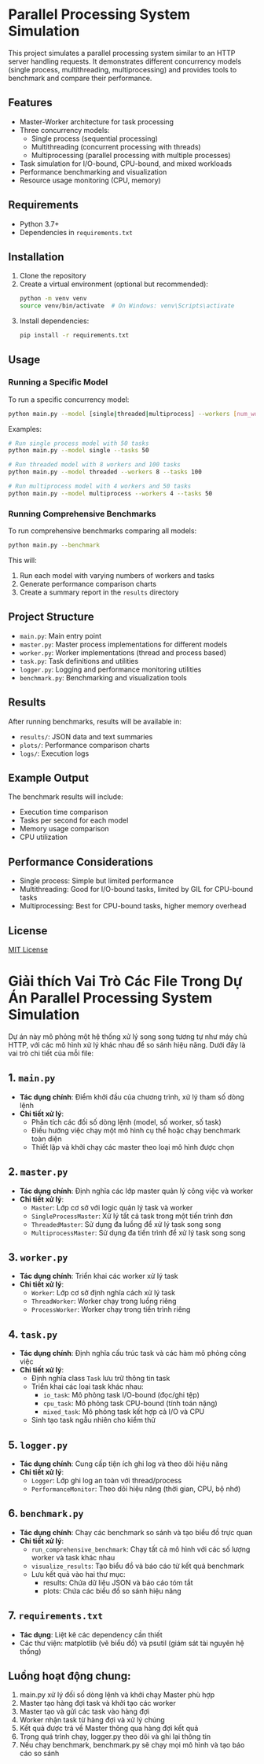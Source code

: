 # Parallel Processing System Simulation

This project simulates a parallel processing system similar to an HTTP server handling requests. It demonstrates different concurrency models (single process, multithreading, multiprocessing) and provides tools to benchmark and compare their performance.

## Features

- Master-Worker architecture for task processing
- Three concurrency models:
  - Single process (sequential processing)
  - Multithreading (concurrent processing with threads)
  - Multiprocessing (parallel processing with multiple processes)
- Task simulation for I/O-bound, CPU-bound, and mixed workloads
- Performance benchmarking and visualization
- Resource usage monitoring (CPU, memory)

## Requirements

- Python 3.7+
- Dependencies in `requirements.txt`

## Installation

1. Clone the repository
2. Create a virtual environment (optional but recommended):
   ```bash
   python -m venv venv
   source venv/bin/activate  # On Windows: venv\Scripts\activate
   ```
3. Install dependencies:
   ```bash
   pip install -r requirements.txt
   ```

## Usage

### Running a Specific Model

To run a specific concurrency model:

```bash
python main.py --model [single|threaded|multiprocess] --workers [num_workers] --tasks [num_tasks]
```

Examples:
```bash
# Run single process model with 50 tasks
python main.py --model single --tasks 50

# Run threaded model with 8 workers and 100 tasks
python main.py --model threaded --workers 8 --tasks 100

# Run multiprocess model with 4 workers and 50 tasks
python main.py --model multiprocess --workers 4 --tasks 50
```

### Running Comprehensive Benchmarks

To run comprehensive benchmarks comparing all models:

```bash
python main.py --benchmark
```

This will:
1. Run each model with varying numbers of workers and tasks
2. Generate performance comparison charts
3. Create a summary report in the `results` directory

## Project Structure

- `main.py`: Main entry point
- `master.py`: Master process implementations for different models
- `worker.py`: Worker implementations (thread and process based)
- `task.py`: Task definitions and utilities
- `logger.py`: Logging and performance monitoring utilities
- `benchmark.py`: Benchmarking and visualization tools

## Results

After running benchmarks, results will be available in:
- `results/`: JSON data and text summaries
- `plots/`: Performance comparison charts
- `logs/`: Execution logs

## Example Output

The benchmark results will include:
- Execution time comparison
- Tasks per second for each model
- Memory usage comparison
- CPU utilization

## Performance Considerations

- Single process: Simple but limited performance
- Multithreading: Good for I/O-bound tasks, limited by GIL for CPU-bound tasks
- Multiprocessing: Best for CPU-bound tasks, higher memory overhead

## License

[MIT License](LICENSE)

##

# Giải thích Vai Trò Các File Trong Dự Án Parallel Processing System Simulation

Dự án này mô phỏng một hệ thống xử lý song song tương tự như máy chủ HTTP, với các mô hình xử lý khác nhau để so sánh hiệu năng. Dưới đây là vai trò chi tiết của mỗi file:

## 1. `main.py`
- **Tác dụng chính**: Điểm khởi đầu của chương trình, xử lý tham số dòng lệnh
- **Chi tiết xử lý**:
  - Phân tích các đối số dòng lệnh (model, số worker, số task)
  - Điều hướng việc chạy một mô hình cụ thể hoặc chạy benchmark toàn diện
  - Thiết lập và khởi chạy các master theo loại mô hình được chọn

## 2. `master.py`
- **Tác dụng chính**: Định nghĩa các lớp master quản lý công việc và worker
- **Chi tiết xử lý**:
  - `Master`: Lớp cơ sở với logic quản lý task và worker
  - `SingleProcessMaster`: Xử lý tất cả task trong một tiến trình đơn
  - `ThreadedMaster`: Sử dụng đa luồng để xử lý task song song
  - `MultiprocessMaster`: Sử dụng đa tiến trình để xử lý task song song

## 3. `worker.py`
- **Tác dụng chính**: Triển khai các worker xử lý task
- **Chi tiết xử lý**:
  - `Worker`: Lớp cơ sở định nghĩa cách xử lý task
  - `ThreadWorker`: Worker chạy trong luồng riêng
  - `ProcessWorker`: Worker chạy trong tiến trình riêng

## 4. `task.py`
- **Tác dụng chính**: Định nghĩa cấu trúc task và các hàm mô phỏng công việc
- **Chi tiết xử lý**:
  - Định nghĩa class `Task` lưu trữ thông tin task
  - Triển khai các loại task khác nhau:
    - `io_task`: Mô phỏng task I/O-bound (đọc/ghi tệp)
    - `cpu_task`: Mô phỏng task CPU-bound (tính toán nặng)
    - `mixed_task`: Mô phỏng task kết hợp cả I/O và CPU
  - Sinh tạo task ngẫu nhiên cho kiểm thử

## 5. `logger.py`
- **Tác dụng chính**: Cung cấp tiện ích ghi log và theo dõi hiệu năng
- **Chi tiết xử lý**:
  - `Logger`: Lớp ghi log an toàn với thread/process
  - `PerformanceMonitor`: Theo dõi hiệu năng (thời gian, CPU, bộ nhớ)

## 6. `benchmark.py`
- **Tác dụng chính**: Chạy các benchmark so sánh và tạo biểu đồ trực quan
- **Chi tiết xử lý**:
  - `run_comprehensive_benchmark`: Chạy tất cả mô hình với các số lượng worker và task khác nhau
  - `visualize_results`: Tạo biểu đồ và báo cáo từ kết quả benchmark
  - Lưu kết quả vào hai thư mục:
    - results: Chứa dữ liệu JSON và báo cáo tóm tắt
    - plots: Chứa các biểu đồ so sánh hiệu năng

## 7. `requirements.txt`
- **Tác dụng**: Liệt kê các dependency cần thiết
- Các thư viện: matplotlib (vẽ biểu đồ) và psutil (giám sát tài nguyên hệ thống)

## Luồng hoạt động chung:

1. main.py xử lý đối số dòng lệnh và khởi chạy Master phù hợp
2. Master tạo hàng đợi task và khởi tạo các worker
3. Master tạo và gửi các task vào hàng đợi
4. Worker nhận task từ hàng đợi và xử lý chúng
5. Kết quả được trả về Master thông qua hàng đợi kết quả
6. Trong quá trình chạy, logger.py theo dõi và ghi lại thông tin
7. Nếu chạy benchmark, benchmark.py sẽ chạy mọi mô hình và tạo báo cáo so sánh
